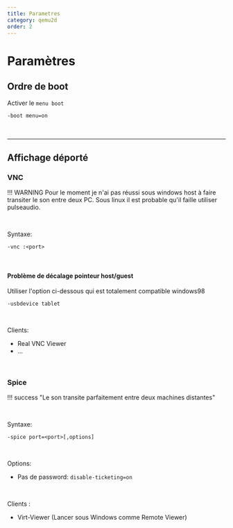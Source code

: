 ```yaml
---
title: Parametres
category: qemu2d
order: 2
---
```



# Paramètres
## Ordre de boot
Activer le `menu boot`
```bash
-boot menu=on
```

<br>
<hr>

## Affichage déporté
### VNC

!!! WARNING 
    Pour le moment je n'ai pas réussi sous windows host à faire transiter le son entre deux PC. Sous linux il 
    est probable qu'il faille utiliser pulseaudio.

<br>

Syntaxe:
```
-vnc :<port>
```

<br>

#### Problème de décalage pointeur host/guest
Utiliser l'option ci-dessous qui est totalement compatible windows98
```
-usbdevice tablet 
```

<br>

Clients:  
- Real VNC Viewer
- ...


<br>

### Spice

!!! success "Le son transite parfaitement entre deux machines distantes"

<br>

Syntaxe:
```
-spice port=<port>[,options]
```

<br>

Options:  
- Pas de password: `disable-ticketing=on`

<br>

Clients :  
- Virt-Viewer (Lancer sous Windows comme Remote Viewer)
